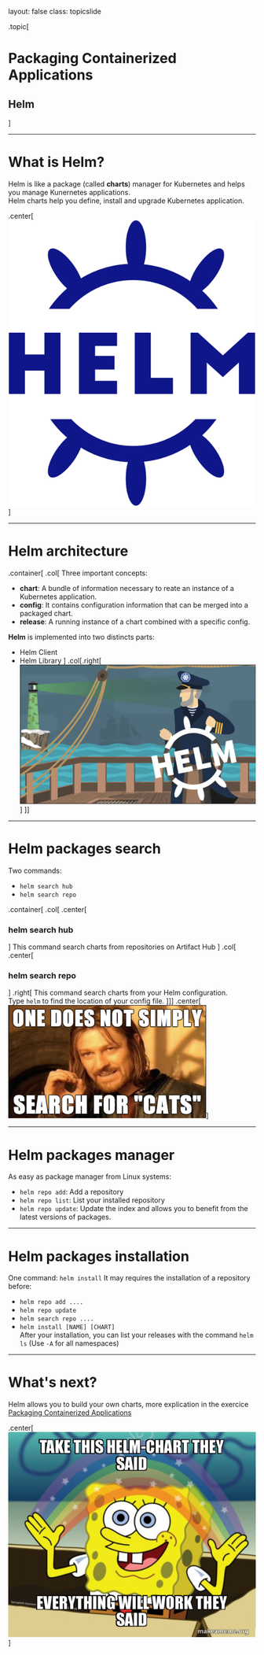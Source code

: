 layout: false
class: topicslide

.topic[

# Packaging Containerized Applications

## Helm

]

---

# What is Helm?
Helm is like a package (called **charts**) manager for Kubernetes and helps you manage Kunernetes applications.  
Helm charts help you define, install and upgrade Kubernetes application.

.center[
![Helm-logo](../img/helm.svg)]

---

# Helm architecture
.container[
.col[
Three important concepts:
- **chart**: A bundle of information necessary to reate an instance of a Kubernetes application.
- **config**: It contains configuration information that can be merged into a packaged chart.
- **release**: A running instance of a chart combined with a specific config.  

**Helm** is implemented into two distincts parts:
- Helm Client
- Helm Library
]
.col[.right[
![:scale 80%, Helm](../img/helm_arch.png)]
]]

---

# Helm packages search
Two commands:
- `helm search hub`
- `helm search repo`  

.container[
.col[
.center[
### helm search hub  
]
This command search charts from repositories on Artifact Hub
]
.col[
.center[
### helm search repo
]
.right[
This command search charts from your Helm configuration.  
Type `helm` to find the location of your config file.
]]]
.center[![scale: 70%, Helm-search](../img/helm-search.png)]

---

# Helm packages manager
As easy as package manager from Linux systems:
- `helm repo add`: Add a repository
- `helm repo list`: List your installed repository
- `helm repo update`: Update the index and allows you to benefit from the latest versions of packages.

---

# Helm packages installation
One command: `helm install`
It may requires the installation of a repository before:
- `helm repo add ....`
- `helm repo update`
- `helm search repo ....`
- `helm install [NAME] [CHART]`  
After your installation, you can list your releases with the command `helm ls` (Use `-A` for all namespaces)

---

# What's next?
Helm allows you to build your own charts, more explication in the exercice [Packaging Containerized Applications](../exercises-containers/12-AppPackaging.html)

.center[![:scale 40%, Helm-exercices](../img/helmchart.jpg)]